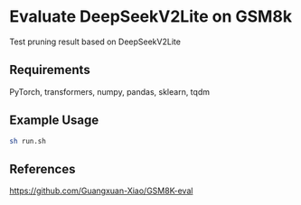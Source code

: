 # Evaluate DeepSeekV2Lite on GSM8k
Test pruning result based on DeepSeekV2Lite

## Requirements
PyTorch, transformers, numpy, pandas, sklearn, tqdm

## Example Usage

```bash
sh run.sh
```

## References
https://github.com/Guangxuan-Xiao/GSM8K-eval
